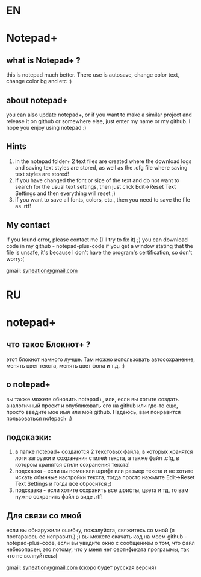 # EN
# Notepad+

## what is Notepad+ ?
this is notepad much better. There use is autosave, change color text, change color bg and etc :)

## about notepad+ 
you can also update notepad+, or if you want to make a similar project and release it on github or somewhere else, just enter my name or my github. I hope you enjoy using notepad :)

## Hints
1) in the notepad folder+ 2 text files are created where the download logs and saving text styles are stored, as well as the .cfg file where saving text styles are stored!
2) if you have changed the font or size of the text and do not want to search for the usual text settings, then just click Edit->Reset Text Settings and then everything will reset ;) 
3) if you want to save all fonts, colors, etc., then you need to save the file as .rtf!

## My contact
if you found error, please contact me (I'll try to fix it) ;)
you can download code in my github - notepad-plus-code
if you get a window stating that the file is unsafe, it's because I don't have the program's certification, so don't worry:(

gmail: syneation@gmail.com

# RU
# notepad+

## что такое Блокнот+ ?
этот блокнот намного лучше. Там можно использовать автосохранение, менять цвет текста, менять цвет фона и т.д. :)

## о notepad+
вы также можете обновить notepad+, или, если вы хотите создать аналогичный проект и опубликовать его на github или где-то еще, просто введите мое имя или мой github. Надеюсь, вам понравится пользоваться notepad+ :)

## подсказки:
1) в папке notepad+ создаются 2 текстовых файла, в которых хранятся логи загрузки и сохранения стилей текста, а также файл .cfg, в котором хранятся стили сохранения текста!
2) подсказка - если вы поменяли шрифт или размер текста и не хотите искать обычные настройки текста, тогда просто нажмите Edit->Reset Text Settings и тогда все сбросится ;) 
3) подсказка - если хотите сохранить все шрифты, цвета и тд, то вам нужно сохранить файл в виде .rtf!

## Для связи со мной
если вы обнаружили ошибку, пожалуйста, свяжитесь со мной (я постараюсь ее исправить) ;)
вы можете скачать код на моем github - notepad-plus-code, если вы увидите окно с сообщением о том, что файл небезопасен, это потому, что у меня нет сертификата программы, так что не волнуйтесь:(

gmail: syneation@gmail.com
(скоро будет русская версия)
